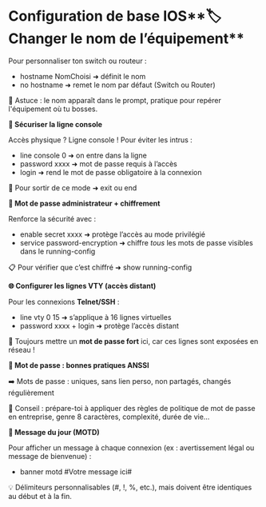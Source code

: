 # Configuration de base IOS**🏷️ Changer le nom de l’équipement**

Pour personnaliser ton switch ou routeur :

- hostname NomChoisi ➜ définit le nom
- no hostname ➜ remet le nom par défaut (Switch ou Router)

👀 Astuce : le nom apparaît dans le prompt, pratique pour repérer l'équipement où tu bosses.

**🔐 Sécuriser la ligne console**

Accès physique ? Ligne console ! Pour éviter les intrus :

- line console 0 ➜ on entre dans la ligne
- password xxxx ➜ mot de passe requis à l’accès
- login ➜ rend le mot de passe obligatoire à la connexion

🔁 Pour sortir de ce mode ➜ exit ou end



**🧰 Mot de passe administrateur + chiffrement**

Renforce la sécurité avec :

- enable secret xxxx ➜ protège l’accès au mode privilégié
- service password-encryption ➜ chiffre *tous* les mots de passe visibles dans le running-config

📋 Pour vérifier que c’est chiffré ➜ show running-config

**🌐 Configurer les lignes VTY (accès distant)**

Pour les connexions **Telnet/SSH** :

- line vty 0 15 ➜ s’applique à 16 lignes virtuelles
- password xxxx + login ➜ protège l’accès distant

🎯 Toujours mettre un **mot de passe fort** ici, car ces lignes sont exposées en réseau !

**🧱 Mot de passe : bonnes pratiques ANSSI**

➡️ Mots de passe : uniques, sans lien perso, non partagés, changés régulièrement

🧠 Conseil : prépare-toi à appliquer des règles de politique de mot de passe en entreprise, genre 8 caractères, complexité, durée de vie…

**📨 Message du jour (MOTD)**

Pour afficher un message à chaque connexion (ex : avertissement légal ou message de bienvenue) :

- banner motd #Votre message ici#

💡 Délimiteurs personnalisables (#, !, %, etc.), mais doivent être identiques au début et à la fin.
